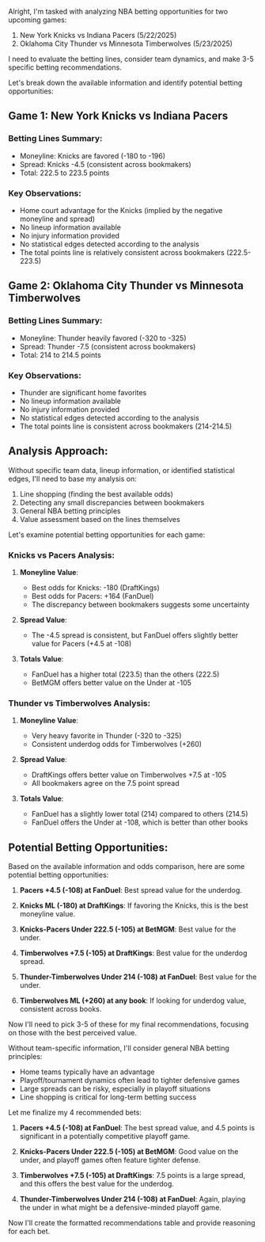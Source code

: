 Alright, I'm tasked with analyzing NBA betting opportunities for two upcoming games:
1. New York Knicks vs Indiana Pacers (5/22/2025)
2. Oklahoma City Thunder vs Minnesota Timberwolves (5/23/2025)

I need to evaluate the betting lines, consider team dynamics, and make 3-5 specific betting recommendations.

Let's break down the available information and identify potential betting opportunities:

## Game 1: New York Knicks vs Indiana Pacers

### Betting Lines Summary:
- Moneyline: Knicks are favored (-180 to -196)
- Spread: Knicks -4.5 (consistent across bookmakers)
- Total: 222.5 to 223.5 points

### Key Observations:
- Home court advantage for the Knicks (implied by the negative moneyline and spread)
- No lineup information available
- No injury information provided
- No statistical edges detected according to the analysis
- The total points line is relatively consistent across bookmakers (222.5-223.5)

## Game 2: Oklahoma City Thunder vs Minnesota Timberwolves

### Betting Lines Summary:
- Moneyline: Thunder heavily favored (-320 to -325)
- Spread: Thunder -7.5 (consistent across bookmakers)
- Total: 214 to 214.5 points

### Key Observations:
- Thunder are significant home favorites
- No lineup information available
- No injury information provided
- No statistical edges detected according to the analysis
- The total points line is consistent across bookmakers (214-214.5)

## Analysis Approach:

Without specific team data, lineup information, or identified statistical edges, I'll need to base my analysis on:

1. Line shopping (finding the best available odds)
2. Detecting any small discrepancies between bookmakers
3. General NBA betting principles
4. Value assessment based on the lines themselves

Let's examine potential betting opportunities for each game:

### Knicks vs Pacers Analysis:

1. **Moneyline Value**: 
   - Best odds for Knicks: -180 (DraftKings)
   - Best odds for Pacers: +164 (FanDuel)
   - The discrepancy between bookmakers suggests some uncertainty

2. **Spread Value**:
   - The -4.5 spread is consistent, but FanDuel offers slightly better value for Pacers (+4.5 at -108)

3. **Totals Value**:
   - FanDuel has a higher total (223.5) than the others (222.5)
   - BetMGM offers better value on the Under at -105

### Thunder vs Timberwolves Analysis:

1. **Moneyline Value**:
   - Very heavy favorite in Thunder (-320 to -325)
   - Consistent underdog odds for Timberwolves (+260)

2. **Spread Value**:
   - DraftKings offers better value on Timberwolves +7.5 at -105
   - All bookmakers agree on the 7.5 point spread

3. **Totals Value**:
   - FanDuel has a slightly lower total (214) compared to others (214.5)
   - FanDuel offers the Under at -108, which is better than other books

## Potential Betting Opportunities:

Based on the available information and odds comparison, here are some potential betting opportunities:

1. **Pacers +4.5 (-108) at FanDuel**: Best spread value for the underdog.

2. **Knicks ML (-180) at DraftKings**: If favoring the Knicks, this is the best moneyline value.

3. **Knicks-Pacers Under 222.5 (-105) at BetMGM**: Best value for the under.

4. **Timberwolves +7.5 (-105) at DraftKings**: Best value for the underdog spread.

5. **Thunder-Timberwolves Under 214 (-108) at FanDuel**: Best value for the under.

6. **Timberwolves ML (+260) at any book**: If looking for underdog value, consistent across books.

Now I'll need to pick 3-5 of these for my final recommendations, focusing on those with the best perceived value.

Without team-specific information, I'll consider general NBA betting principles:
- Home teams typically have an advantage
- Playoff/tournament dynamics often lead to tighter defensive games
- Large spreads can be risky, especially in playoff situations
- Line shopping is critical for long-term betting success

Let me finalize my 4 recommended bets:

1. **Pacers +4.5 (-108) at FanDuel**: The best spread value, and 4.5 points is significant in a potentially competitive playoff game.

2. **Knicks-Pacers Under 222.5 (-105) at BetMGM**: Good value on the under, and playoff games often feature tighter defense.

3. **Timberwolves +7.5 (-105) at DraftKings**: 7.5 points is a large spread, and this offers the best value for the underdog.

4. **Thunder-Timberwolves Under 214 (-108) at FanDuel**: Again, playing the under in what might be a defensive-minded playoff game.

Now I'll create the formatted recommendations table and provide reasoning for each bet.
